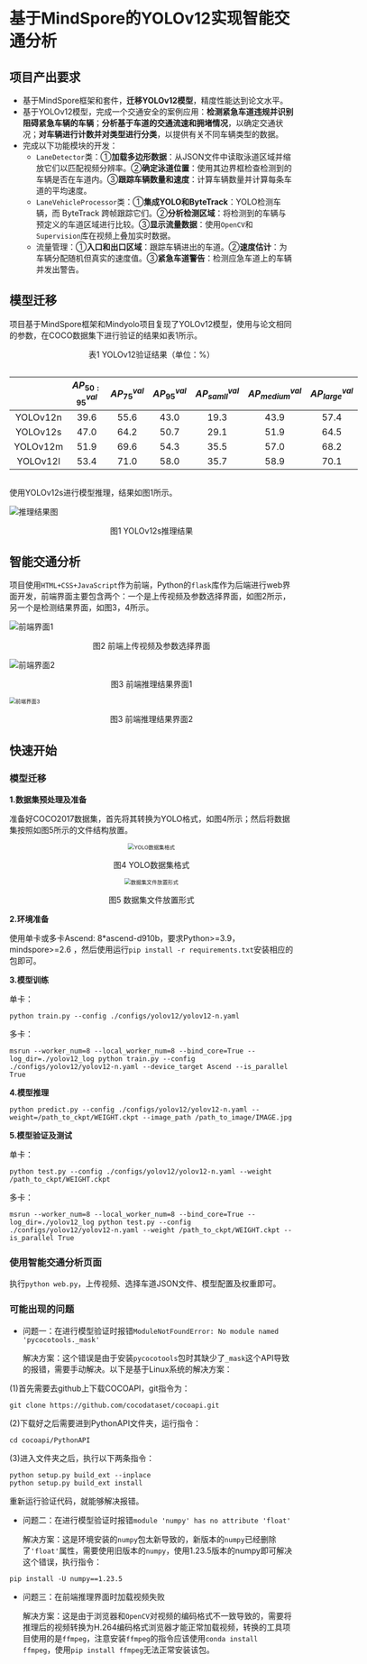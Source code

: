

# 基于MindSpore的YOLOv12实现智能交通分析

## 项目产出要求

+ 基于MindSpore框架和套件，**迁移YOLOv12模型**，精度性能达到论文水平。
+ 基于YOLOv12模型，完成一个交通安全的案例应用：**检测紧急车道违规并识别阻碍紧急车辆的车辆**；**分析基于车道的交通流速和拥堵情况**，以确定交通状况；**对车辆进行计数并对类型进行分类**，以提供有关不同车辆类型的数据。
+ 完成以下功能模块的开发：
  + `LaneDetector`类：①**加载多边形数据**：从JSON文件中读取泳道区域并缩放它们以匹配视频分辨率。②**确定泳道位置**：使用其边界框检查检测到的车辆是否在车道内。③**跟踪车辆数量和速度**：计算车辆数量并计算每条车道的平均速度。
  + `LaneVehicleProcessor`类：①**集成YOLO和ByteTrack**：YOLO检测车辆，而 ByteTrack 跨帧跟踪它们。②**分析检测区域**：将检测到的车辆与预定义的车道区域进行比较。③**显示流量数据**：使用`OpenCV`和`Supervision`库在视频上叠加实时数据。
  + 流量管理：①**入口和出口区域**：跟踪车辆进出的车道。②**速度估计**：为车辆分配随机但真实的速度值。③**紧急车道警告**：检测应急车道上的车辆并发出警告。

## 模型迁移

项目基于MindSpore框架和Mindyolo项目复现了YOLOv12模型，使用与论文相同的参数，在COCO数据集下进行验证的结果如表1所示。

<p align="center">表1 YOLOv12验证结果（单位：%）</p>
<div class="center" style="width: auto;display: table;margin-left: auto;margin-right: auto;">

|          | $AP_{50:95}^{val}$ | $AP_{75}^{val}$ | $AP_{95}^{val}$ | $AP_{samll}^{val}$ | $AP_{medium}^{val}$ | $AP_{large}^{val}$ |
| :------: | :----------------: | :-------------: | :-------------: | :----------------: | :-----------------: | :----------------: |
| YOLOv12n |        39.6        |      55.6       |      43.0       |        19.3        |        43.9         |        57.4        |
| YOLOv12s |        47.0        |      64.2       |      50.7       |        29.1        |        51.9         |        64.5        |
| YOLOv12m |        51.9        |      69.6       |      54.3       |        35.5        |        57.0         |        68.2        |
| YOLOv12l |        53.4        |      71.0       |      58.0       |        35.7        |        58.9         |        70.1        |

</div>

使用YOLOv12s进行模型推理，结果如图1所示。

![推理结果图](./figures/推理结果图.png)

<p align="center">图1 YOLOv12s推理结果</p>

## 智能交通分析

项目使用`HTML+CSS+JavaScript`作为前端，Python的`flask`库作为后端进行web界面开发，前端界面主要包含两个：一个是上传视频及参数选择界面，如图2所示，另一个是检测结果界面，如图3，4所示。

![前端界面1](./figures/前端界面1.png)

<p align="center">图2 前端上传视频及参数选择界面</p>

![前端界面2](./figures/前端界面2.png)

<p align="center">图3 前端推理结果界面1</p>

<img src="./figures/前端界面3.png" alt="前端界面3" style="zoom: 67%;" />

<p align="center">图3 前端推理结果界面2</p>

## 快速开始

### 模型迁移

**1.数据集预处理及准备**

准备好COCO2017数据集，首先将其转换为YOLO格式，如图4所示；然后将数据集按照如图5所示的文件结构放置。

<p align="center">
<img src="./figures/YOLO数据集格式.png" alt="YOLO数据集格式" style="zoom:67%;" />
</p>
<p align="center">图4 YOLO数据集格式</p>

<p align="center">
<img src="./figures/数据集文件放置形式.png" alt="数据集文件放置形式" style="zoom:67%;" />
</p>
<p align="center">图5 数据集文件放置形式</p>

**2.环境准备**

使用单卡或多卡Ascend: 8*ascend-d910b，要求Python>=3.9，mindspore>=2.6 ，然后使用运行`pip install -r requirements.txt`安装相应的包即可。

**3.模型训练**

单卡：

```shell
python train.py --config ./configs/yolov12/yolov12-n.yaml 
```

多卡：

```shell
msrun --worker_num=8 --local_worker_num=8 --bind_core=True --log_dir=./yolov12_log python train.py --config ./configs/yolov12/yolov12-n.yaml --device_target Ascend --is_parallel True
```

**4.模型推理**

```shell
python predict.py --config ./configs/yolov12/yolov12-n.yaml --weight=/path_to_ckpt/WEIGHT.ckpt --image_path /path_to_image/IMAGE.jpg
```

**5.模型验证及测试**

单卡：

```shell
python test.py --config ./configs/yolov12/yolov12-n.yaml --weight /path_to_ckpt/WEIGHT.ckpt
```

多卡：

```shell
msrun --worker_num=8 --local_worker_num=8 --bind_core=True --log_dir=./yolov12_log python test.py --config ./configs/yolov12/yolov12-n.yaml --weight /path_to_ckpt/WEIGHT.ckpt --is_parallel True
```

### 使用智能交通分析页面

执行`python web.py`，上传视频、选择车道JSON文件、模型配置及权重即可。

### 可能出现的问题

+ 问题一：在进行模型验证时报错`ModuleNotFoundError: No module named 'pycocotools._mask'`

  解决方案：这个错误是由于安装`pycocotools`包时其缺少了`_mask`这个API导致的报错，需要手动解决。以下是基于Linux系统的解决方案：

(1)首先需要去github上下载COCOAPI，git指令为：

```shell
git clone https://github.com/cocodataset/cocoapi.git
```

(2)下载好之后需要进到PythonAPI文件夹，运行指令：

```shell
cd cocoapi/PythonAPI
```

(3)进入文件夹之后，执行以下两条指令：

```shell
python setup.py build_ext --inplace
python setup.py build_ext install
```

重新运行验证代码，就能够解决报错。

+ 问题二：在进行模型验证时报错`module 'numpy' has no attribute 'float'`

  解决方案：这是环境安装的`numpy`包太新导致的，新版本的`numpy`已经删除了`'float'`属性，需要使用旧版本的`numpy`，使用1.23.5版本的numpy即可解决这个错误，执行指令：

```shell
pip install -U numpy==1.23.5
```

+ 问题三：在前端推理界面时加载视频失败

  解决方案：这是由于浏览器和`OpenCV`对视频的编码格式不一致导致的，需要将推理后的视频转换为H.264编码格式浏览器才能正常加载视频，转换的工具项目使用的是`ffmpeg`，注意安装`ffmpeg`的指令应该使用`conda install ffmpeg`，使用`pip install ffmpeg`无法正常安装该包。